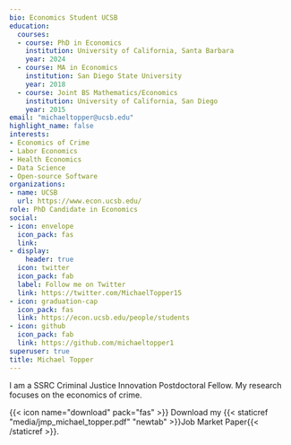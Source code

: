 ```yaml
---
bio: Economics Student UCSB
education:
  courses:
  - course: PhD in Economics
    institution: University of California, Santa Barbara
    year: 2024
  - course: MA in Economics
    institution: San Diego State University
    year: 2018
  - course: Joint BS Mathematics/Economics
    institution: University of California, San Diego
    year: 2015
email: "michaeltopper@ucsb.edu"
highlight_name: false
interests:
- Economics of Crime
- Labor Economics
- Health Economics
- Data Science
- Open-source Software
organizations:
- name: UCSB
  url: https://www.econ.ucsb.edu/
role: PhD Candidate in Economics
social:
- icon: envelope
  icon_pack: fas
  link: 
- display:
    header: true
  icon: twitter
  icon_pack: fab
  label: Follow me on Twitter
  link: https://twitter.com/MichaelTopper15
- icon: graduation-cap
  icon_pack: fas
  link: https://econ.ucsb.edu/people/students
- icon: github
  icon_pack: fab
  link: https://github.com/michaeltopper1
superuser: true
title: Michael Topper
---
```


I am a SSRC Criminal Justice Innovation Postdoctoral Fellow. My research focuses on the economics of crime.


{{< icon name="download" pack="fas" >}} Download my {{< staticref "media/jmp_michael_topper.pdf" "newtab" >}}Job Market Paper{{< /staticref >}}.
